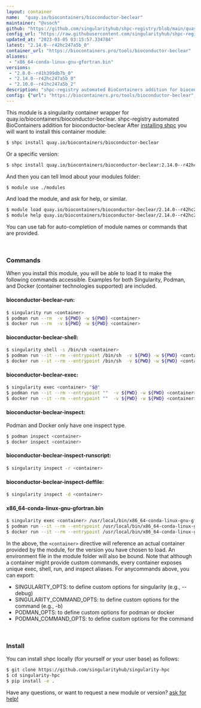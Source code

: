 ```yaml
---
layout: container
name:  "quay.io/biocontainers/bioconductor-beclear"
maintainer: "@vsoch"
github: "https://github.com/singularityhub/shpc-registry/blob/main/quay.io/biocontainers/bioconductor-beclear/container.yaml"
config_url: "https://raw.githubusercontent.com/singularityhub/shpc-registry/main/quay.io/biocontainers/bioconductor-beclear/container.yaml"
updated_at: "2023-03-05 03:15:57.334784"
latest: "2.14.0--r42hc247a5b_0"
container_url: "https://biocontainers.pro/tools/bioconductor-beclear"
aliases:
 - "x86_64-conda-linux-gnu-gfortran.bin"
versions:
 - "2.8.0--r41h399db7b_0"
 - "2.14.0--r42hc247a5b_0"
 - "2.10.0--r41hc247a5b_2"
description: "shpc-registry automated BioContainers addition for bioconductor-beclear"
config: {"url": "https://biocontainers.pro/tools/bioconductor-beclear", "maintainer": "@vsoch", "description": "shpc-registry automated BioContainers addition for bioconductor-beclear", "latest": {"2.14.0--r42hc247a5b_0": "sha256:39b11b8e8a1f3c9071a6126311c71333aa55473af0642165c37dcea6ef1ba40d"}, "tags": {"2.8.0--r41h399db7b_0": "sha256:1f935f7433b9cda2a8620fe7252a010a71a995cefb30e79bed1417e1e1bae19e", "2.14.0--r42hc247a5b_0": "sha256:39b11b8e8a1f3c9071a6126311c71333aa55473af0642165c37dcea6ef1ba40d", "2.10.0--r41hc247a5b_2": "sha256:4a377e7169dba2f2bfaff74b4acbfb35e22c71b5ebb44424f69648bbd114a784"}, "docker": "quay.io/biocontainers/bioconductor-beclear", "aliases": {"x86_64-conda-linux-gnu-gfortran.bin": "/usr/local/bin/x86_64-conda-linux-gnu-gfortran.bin"}}
---
```


This module is a singularity container wrapper for quay.io/biocontainers/bioconductor-beclear.
shpc-registry automated BioContainers addition for bioconductor-beclear
After [installing shpc](#install) you will want to install this container module:


```bash
$ shpc install quay.io/biocontainers/bioconductor-beclear
```

Or a specific version:

```bash
$ shpc install quay.io/biocontainers/bioconductor-beclear:2.14.0--r42hc247a5b_0
```

And then you can tell lmod about your modules folder:

```bash
$ module use ./modules
```

And load the module, and ask for help, or similar.

```bash
$ module load quay.io/biocontainers/bioconductor-beclear/2.14.0--r42hc247a5b_0
$ module help quay.io/biocontainers/bioconductor-beclear/2.14.0--r42hc247a5b_0
```

You can use tab for auto-completion of module names or commands that are provided.

<br>

### Commands

When you install this module, you will be able to load it to make the following commands accessible.
Examples for both Singularity, Podman, and Docker (container technologies supported) are included.

#### bioconductor-beclear-run:

```bash
$ singularity run <container>
$ podman run --rm  -v ${PWD} -w ${PWD} <container>
$ docker run --rm  -v ${PWD} -w ${PWD} <container>
```

#### bioconductor-beclear-shell:

```bash
$ singularity shell -s /bin/sh <container>
$ podman run --it --rm --entrypoint /bin/sh  -v ${PWD} -w ${PWD} <container>
$ docker run --it --rm --entrypoint /bin/sh  -v ${PWD} -w ${PWD} <container>
```

#### bioconductor-beclear-exec:

```bash
$ singularity exec <container> "$@"
$ podman run --it --rm --entrypoint ""  -v ${PWD} -w ${PWD} <container> "$@"
$ docker run --it --rm --entrypoint ""  -v ${PWD} -w ${PWD} <container> "$@"
```

#### bioconductor-beclear-inspect:

Podman and Docker only have one inspect type.

```bash
$ podman inspect <container>
$ docker inspect <container>
```

#### bioconductor-beclear-inspect-runscript:

```bash
$ singularity inspect -r <container>
```

#### bioconductor-beclear-inspect-deffile:

```bash
$ singularity inspect -d <container>
```


#### x86_64-conda-linux-gnu-gfortran.bin

```bash
$ singularity exec <container> /usr/local/bin/x86_64-conda-linux-gnu-gfortran.bin
$ podman run --it --rm --entrypoint /usr/local/bin/x86_64-conda-linux-gnu-gfortran.bin   -v ${PWD} -w ${PWD} <container> -c " $@"
$ docker run --it --rm --entrypoint /usr/local/bin/x86_64-conda-linux-gnu-gfortran.bin   -v ${PWD} -w ${PWD} <container> -c " $@"
```



In the above, the `<container>` directive will reference an actual container provided
by the module, for the version you have chosen to load. An environment file in the
module folder will also be bound. Note that although a container
might provide custom commands, every container exposes unique exec, shell, run, and
inspect aliases. For anycommands above, you can export:

 - SINGULARITY_OPTS: to define custom options for singularity (e.g., --debug)
 - SINGULARITY_COMMAND_OPTS: to define custom options for the command (e.g., -b)
 - PODMAN_OPTS: to define custom options for podman or docker
 - PODMAN_COMMAND_OPTS: to define custom options for the command

<br>

### Install

You can install shpc locally (for yourself or your user base) as follows:

```bash
$ git clone https://github.com/singularityhub/singularity-hpc
$ cd singularity-hpc
$ pip install -e .
```

Have any questions, or want to request a new module or version? [ask for help!](https://github.com/singularityhub/singularity-hpc/issues)
